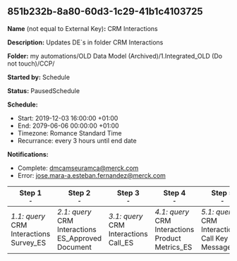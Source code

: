 ## 851b232b-8a80-60d3-1c29-41b1c4103725

**Name** (not equal to External Key)**:** CRM Interactions

**Description:** Updates DE`s in folder CRM Interactions

**Folder:** my automations/OLD Data Model (Archived)/1.Integrated_OLD (Do not touch)/CCP/

**Started by:** Schedule

**Status:** PausedSchedule

**Schedule:**

* Start: 2019-12-03 16:00:00 +01:00
* End: 2079-06-06 00:00:00 +01:00
* Timezone: Romance Standard Time
* Recurrance: every 3 hours until end date

**Notifications:**

* Complete: dmcamseuramca@merck.com
* Error: jose.mara-a.esteban.fernandez@merck.com

| Step 1<br>_<small>-</small>_ | Step 2<br>_<small>-</small>_ | Step 3<br>_<small>-</small>_ | Step 4<br>_<small>-</small>_ | Step 5<br>_<small>-</small>_ |
| --- | --- | --- | --- | --- |
| _1.1: query_<br>CRM Interactions Survey_ES | _2.1: query_<br>CRM Interactions ES_Approved Document | _3.1: query_<br>CRM Interactions Call_ES | _4.1: query_<br>CRM Interactions Product Metrics_ES | _5.1: query_<br>CRM Interactions Call Key Message_ES |
